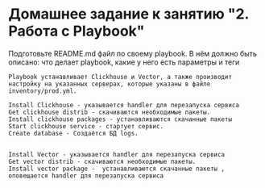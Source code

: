 # Домашнее задание к занятию "2. Работа с Playbook"

Подготовьте README.md файл по своему playbook. В нём должно быть описано: что делает playbook, какие у него есть параметры и теги

```
Playbook устанавливает Clickhouse и Vector, а также производит настройку на указанных серверах, которые указаны в файле inventory/prod.yml.

Install Clickhouse - указывается handler для перезапуска сервиса  
Get clickhouse distrib - скачиваются необходимые пакеты.
Install clickhouse packages - устанавливаются скачанные пакеты  
Start clickhouse service - стартует сервис.
Create database - Создаётся БД logs.


Install Vector - указывается handler для перезапуска сервиса
Get vector distrib - скачиваются необходимые пакеты.
Install vector package -  устанавливаются скачанные пакеты , оповещается handler для перезапуска сервиса 

```
